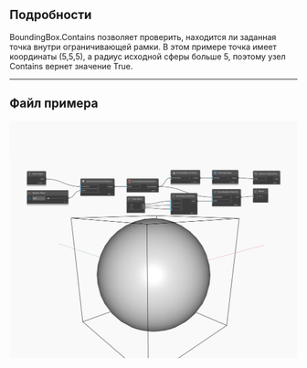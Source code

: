 ## Подробности
BoundingBox.Contains позволяет проверить, находится ли заданная точка внутри ограничивающей рамки. В этом примере точка имеет координаты (5,5,5), а радиус исходной сферы больше 5, поэтому узел Contains вернет значение True.
___
## Файл примера

![Contains](./Autodesk.DesignScript.Geometry.BoundingBox.Contains_img.jpg)

